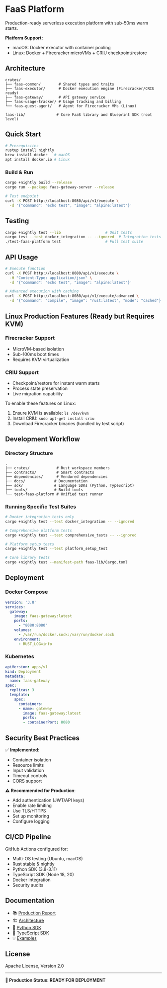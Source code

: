 # FaaS Platform

Production-ready serverless execution platform with sub-50ms warm starts.

**Platform Support:**
- macOS: Docker executor with container pooling
- Linux: Docker + Firecracker microVMs + CRIU checkpoint/restore

## Architecture

```
crates/
├── faas-common/        # Shared types and traits
├── faas-executor/      # Docker execution engine (Firecracker/CRIU ready)
├── faas-gateway/       # API gateway service
├── faas-usage-tracker/ # Usage tracking and billing
└── faas-guest-agent/   # Agent for Firecracker VMs (Linux)

faas-lib/              # Core FaaS library and Blueprint SDK (root level)
```

## Quick Start

```bash
# Prerequisites
rustup install nightly
brew install docker   # macOS
apt install docker.io # Linux
```

### Build & Run

```bash
cargo +nightly build --release
cargo run --package faas-gateway-server --release

# Test endpoint
curl -X POST http://localhost:8080/api/v1/execute \
  -d '{"command": "echo test", "image": "alpine:latest"}'
```

## Testing

```bash
cargo +nightly test --lib                    # Unit tests
cargo test --test docker_integration -- --ignored  # Integration tests (requires Docker)
./test-faas-platform test                    # Full test suite
```

## API Usage

```bash
# Execute function
curl -X POST http://localhost:8080/api/v1/execute \
  -H "Content-Type: application/json" \
  -d '{"command": "echo test", "image": "alpine:latest"}'

# Advanced execution with caching
curl -X POST http://localhost:8080/api/v1/execute/advanced \
  -d '{"command": "compile", "image": "rust:latest", "mode": "cached"}'
```

## Linux Production Features (Ready but Requires KVM)

### Firecracker Support
- MicroVM-based isolation
- Sub-100ms boot times
- Requires KVM virtualization

### CRIU Support
- Checkpoint/restore for instant warm starts
- Process state preservation
- Live migration capability

To enable these features on Linux:
1. Ensure KVM is available: `ls /dev/kvm`
2. Install CRIU: `sudo apt-get install criu`
3. Download Firecracker binaries (handled by test script)

## Development Workflow

### Directory Structure
```
.
├── crates/            # Rust workspace members
├── contracts/         # Smart contracts
├── dependencies/      # Vendored dependencies
├── docs/             # Documentation
├── sdk/              # Language SDKs (Python, TypeScript)
├── tools/            # Build tools
└── test-faas-platform # Unified test runner
```

### Running Specific Test Suites

```bash
# Docker integration tests only
cargo +nightly test --test docker_integration -- --ignored

# Comprehensive platform tests
cargo +nightly test --test comprehensive_tests -- --ignored

# Platform setup tests
cargo +nightly test --test platform_setup_test

# Core library tests
cargo +nightly test --manifest-path faas-lib/Cargo.toml
```

## Deployment

### Docker Compose

```yaml
version: '3.8'
services:
  gateway:
    image: faas-gateway:latest
    ports:
      - "8080:8080"
    volumes:
      - /var/run/docker.sock:/var/run/docker.sock
    environment:
      - RUST_LOG=info
```

### Kubernetes

```yaml
apiVersion: apps/v1
kind: Deployment
metadata:
  name: faas-gateway
spec:
  replicas: 3
  template:
    spec:
      containers:
      - name: gateway
        image: faas-gateway:latest
        ports:
        - containerPort: 8080
```

## Security Best Practices

✅ **Implemented**:
- Container isolation
- Resource limits
- Input validation
- Timeout controls
- CORS support

⚠️ **Recommended for Production**:
- Add authentication (JWT/API keys)
- Enable rate limiting
- Use TLS/HTTPS
- Set up monitoring
- Configure logging

## CI/CD Pipeline

GitHub Actions configured for:
- Multi-OS testing (Ubuntu, macOS)
- Rust stable & nightly
- Python SDK (3.8-3.11)
- TypeScript SDK (Node 18, 20)
- Docker integration
- Security audits

## Documentation

- 📚 [Production Report](./PRODUCTION_READY_REPORT.md)
- 🏗️ [Architecture](./docs/ARCHITECTURE.md)
- 🐍 [Python SDK](./sdk/python/README.md)
- 📘 [TypeScript SDK](./sdk/typescript/README.md)
- 💡 [Examples](./examples/)

## License

Apache License, Version 2.0

---

**🚀 Production Status: READY FOR DEPLOYMENT**